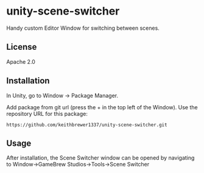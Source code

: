 # unity-scene-switcher

Handy custom Editor Window for switching between scenes.

## License

Apache 2.0

## Installation

In Unity, go to Window -> Package Manager.

Add package from git url (press the + in the top left of the Window). Use the repository URL for this package:

```text
https://github.com/keithbrewer1337/unity-scene-switcher.git
```

## Usage

After installation, the Scene Switcher window can be opened by navigating to Window->GameBrew Studios->Tools->Scene Switcher
